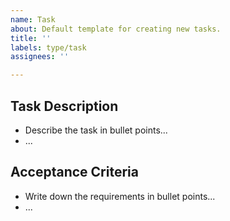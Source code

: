 ```yaml
---
name: Task
about: Default template for creating new tasks.
title: ''
labels: type/task
assignees: ''

---
```


## Task Description
- Describe the task in bullet points...
- ...

## Acceptance Criteria
- Write down the requirements in bullet points...
- ...

